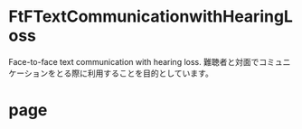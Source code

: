 # FtFTextCommunicationwithHearingLoss
Face-to-face text communication with hearing loss.
難聴者と対面でコミュニケーションをとる際に利用することを目的としています。

# page
